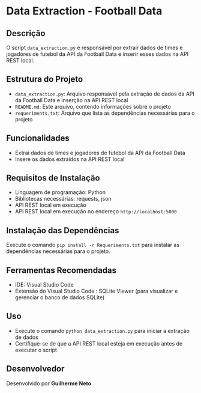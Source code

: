 # Data Extraction - Football Data

## Descrição
O script `data_extraction.py` é responsável por extrair dados de times e jogadores de futebol da API da Football Data e inserir esses dados na API REST local.

## Estrutura do Projeto
* `data_extraction.py`: Arquivo responsável pela extração de dados da API da Football Data e inserção na API REST local
* `README.md`: Este arquivo, contendo informações sobre o projeto
* `requeriments.txt`: Arquivo que lista as dependências necessárias para o projeto

## Funcionalidades
* Extrai dados de times e jogadores de futebol da API da Football Data
* Insere os dados extraídos na API REST local

## Requisitos de Instalação
* Linguagem de programação: Python
* Bibliotecas necessárias: requests, json
* API REST local em execução
* API REST local em execução no endereço `http://localhost:5000`

## Instalação das Dependências
 Execute o comando `pip install -r Requeriments.txt` para instalar as dependências necessárias para o projeto.

## Ferramentas Recomendadas
* IDE: Visual Studio Code
* Extensão do Visual Studio Code : SQLite Viewer (para visualizar e gerenciar o banco de dados SQLite)

## Uso
* Execute o comando `python data_extraction.py` para iniciar a extração de dados
* Certifique-se de que a API REST local esteja em execução antes de executar o script

## Desenvolvedor
Desenvolvido por **Guilherme Neto**